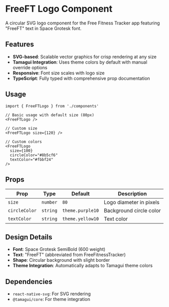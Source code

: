 # FreeFT Logo Component

A circular SVG logo component for the Free Fitness Tracker app featuring "FreeFT" text in Space Grotesk font.

## Features

- **SVG-based**: Scalable vector graphics for crisp rendering at any size
- **Tamagui Integration**: Uses theme colors by default with manual override options
- **Responsive**: Font size scales with logo size
- **TypeScript**: Fully typed with comprehensive prop documentation

## Usage

```tsx
import { FreeFTLogo } from './components'

// Basic usage with default size (80px)
<FreeFTLogo />

// Custom size
<FreeFTLogo size={120} />

// Custom colors
<FreeFTLogo 
  size={100}
  circleColor="#8b5cf6"
  textColor="#fbbf24"
/>
```

## Props

| Prop | Type | Default | Description |
|------|------|---------|-------------|
| `size` | `number` | `80` | Logo diameter in pixels |
| `circleColor` | `string` | `theme.purple10` | Background circle color |
| `textColor` | `string` | `theme.yellow10` | Text color |

## Design Details

- **Font**: Space Grotesk SemiBold (600 weight)
- **Text**: "FreeFT" (abbreviated from FreeFitnessTracker)
- **Shape**: Circular background with slight border
- **Theme Integration**: Automatically adapts to Tamagui theme colors

## Dependencies

- `react-native-svg`: For SVG rendering
- `@tamagui/core`: For theme integration